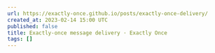 ```yaml
---
url: https://exactly-once.github.io/posts/exactly-once-delivery/
created_at: 2023-02-14 15:00 UTC
published: false
title: Exactly-once message delivery · Exactly Once
tags: []
---
```



